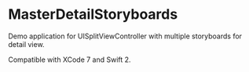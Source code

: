 # MasterDetailStoryboards
Demo application for UISplitViewController with multiple storyboards for detail view.

Compatible with XCode 7 and Swift 2.
